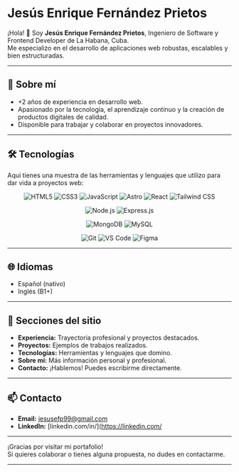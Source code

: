 # Jesús Enrique Fernández Prietos

¡Hola! 👋 Soy **Jesús Enrique Fernández Prietos**, Ingeniero de Software y Frontend Developer de La Habana, Cuba.  
Me especializo en el desarrollo de aplicaciones web robustas, escalables y bien estructuradas.

---

## 🚀 Sobre mí

- +2 años de experiencia en desarrollo web.
- Apasionado por la tecnología, el aprendizaje continuo y la creación de productos digitales de calidad.
- Disponible para trabajar y colaborar en proyectos innovadores.

---

## 🛠️ Tecnologías

Aquí tienes una muestra de las herramientas y lenguajes que utilizo para dar vida a proyectos web:

<p align="center">
<img src="https://img.shields.io/badge/HTML5-E34F26?style=for-the-badge&logo=html5&logoColor=white" alt="HTML5"/>
<img src="https://img.shields.io/badge/CSS3-1572B6?style=for-the-badge&logo=css3&logoColor=white" alt="CSS3"/>
<img src="https://img.shields.io/badge/JavaScript-F7DF1E?style=for-the-badge&logo=javascript&logoColor=black" alt="JavaScript"/>
<img src="https://img.shields.io/badge/Astro-000000?style=for-the-badge&logo=astro&logoColor=white" alt="Astro"/>
<img src="https://img.shields.io/badge/React-61DAFB?style=for-the-badge&logo=react&logoColor=black" alt="React"/>
<img src="https://img.shields.io/badge/Tailwind_CSS-38B2AC?style=for-the-badge&logo=tailwind-css&logoColor=white" alt="Tailwind CSS"/>
</p>

<p align="center">
<img src="https://img.shields.io/badge/Node.js-339933?style=for-the-badge&logo=nodedotjs&logoColor=white" alt="Node.js"/>
<img src="https://img.shields.io/badge/Express.js-000000?style=for-the-badge&logo=express&logoColor=white" alt="Express.js"/>
</p>

<p align="center">
<img src="https://img.shields.io/badge/MongoDB-47A248?style=for-the-badge&logo=mongodb&logoColor=white" alt="MongoDB"/>
<img src="https://img.shields.io/badge/MySQL-4479A1?style=for-the-badge&logo=mysql&logoColor=white" alt="MySQL"/>
</p>

<p align="center">
<img src="https://img.shields.io/badge/Git-F05032?style=for-the-badge&logo=git&logoColor=white" alt="Git"/>
<img src="https://img.shields.io/badge/VSCode-007ACC?style=for-the-badge&logo=visualstudio%20code&logoColor=white" alt="VS Code"/>
<img src="https://img.shields.io/badge/Figma-F24E1E?style=for-the-badge&logo=figma&logoColor=white" alt="Figma"/>
</p>

---

## 🌐 Idiomas

- Español (nativo)
- Inglés (B1+)

---

## 📂 Secciones del sitio

- **Experiencia:** Trayectoria profesional y proyectos destacados.
- **Proyectos:** Ejemplos de trabajos realizados.
- **Tecnologías:** Herramientas y lenguajes que domino.
- **Sobre mí:** Más información personal y profesional.
- **Contacto:** ¡Hablemos! Puedes escribirme directamente.

---

## 📫 Contacto

- **Email:** [jesusefp99@gmail.com](mailto:jesusefp99@gmail.com)
- **LinkedIn:** [linkedin.com/in/](https://linkedin.com/

---

¡Gracias por visitar mi portafolio!  
Si quieres colaborar o tienes alguna propuesta, no dudes en contactarme.

---

